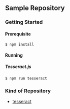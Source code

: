 ## Sample Repository

### Getting Started
#### Prerequisite
```
$ npm install
```
#### Running
##### Tesseract.js
```
$ npm run tesseract
```

### Kind of Repository
- [tesseract](/tesseract)

